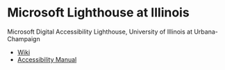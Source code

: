 # Microsoft Lighthouse at Illinois

Microsoft Digital Accessibility Lighthouse, University of Illinois at Urbana-Champaign

* [Wiki](https://github.com/tdy/Microsoft-Lighthouse-at-Illinois/wiki)
* [Accessibility Manual](https://github.com/tdy/Microsoft-Lighthouse-at-Illinois/wiki/Lighthouse-Accessibility-Manual)
